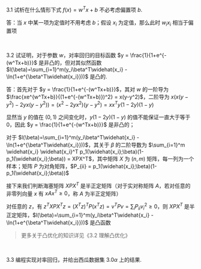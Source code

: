 3.1 试析在什么情形下式 $f(x) = w^Tx+b$ 不必考虑偏置项 $b$.

答：当 $x$ 中某一项为定值时不用考虑 $b$；假设 $x_i$ 为定值，那么此时 $w_ix_i$ 相当于偏置项

<br>

3.2 试证明，对于参数 $w$，对率回归的目标函数 $y = \frac{1}{1+e^{-(w^Tx+b)}}$ 是非凸的，但对其似然函数 $l(\beta)=\sum_{i=1}^m(y_i\beta^T\widehat{x_i} - \ln(1+e^{\beta^T\widehat{x_i}}))$ 是凸的.

答：首先对于 $y = \frac{1}{1+e^{-(w^Tx+b)}}$，其对 $w$ 的一阶导为 $\frac{xe^{w^Tx+b}}{(1+e^{-(w^Tx+b)})^2} = x(y-y^2)$，二阶导为 $x(x(y-y^2)-2yx(y-y^2)) = (x^2-2yx^2)(y-y^2) = xx^Ty(1-2y)(1-y)$

显然当 $y$ 的值在 $(0,1)$ 之间变化时，$y(1-2y)(1-y)$ 的值不能保证一直大于等于 $0$，因此 $y = \frac{1}{1+e^{-(w^Tx+b)}}$ 是非凸的；

对于 $l(\beta)=\sum_{i=1}^m(y_i\beta^T\widehat{x_i} - \ln(1+e^{\beta^T\widehat{x_i}}))$，其关于 $\beta$ 的二阶导数为 $\sum_{i=1}^m \widehat{x_i} \widehat{x_i}^T p_1(\widehat{x_i};\beta)(1-p_1(\widehat{x_i};\beta)) = XPX^T$，其中矩阵 $X$ 为 $(n,m)$ 矩阵，每一列为一个样本；矩阵 $P$ 为对角矩阵，$P_{ii} = p_1(\widehat{x_i};\beta)(1-p_1(\widehat{x_i};\beta))$

接下来我们判断海塞矩阵 $XPX^T$ 是半正定矩阵（对于实对称矩阵 $A$，若对任意的非零列向量 $x$ 有 $xAx^T \ge 0$，称 $A$ 为半正定矩阵）

对任意的 $z$，有 $z^TXPX^Tz = (X^Tz)^TP(x^Tz) = v^TPv = \sum_i P_{ii}v_i^2 \ge 0$，则 $XPX^T$ 是半正定矩阵，$l(\beta)=\sum_{i=1}^m(y_i\beta^T\widehat{x_i} - \ln(1+e^{\beta^T\widehat{x_i}}))$ 是凸函数

>更多关于凸优化的知识详见《3.2 理解凸优化》

<br>

3.3 编程实现对率回归，并给出西瓜数据集 $3.0\alpha$ 上的结果.